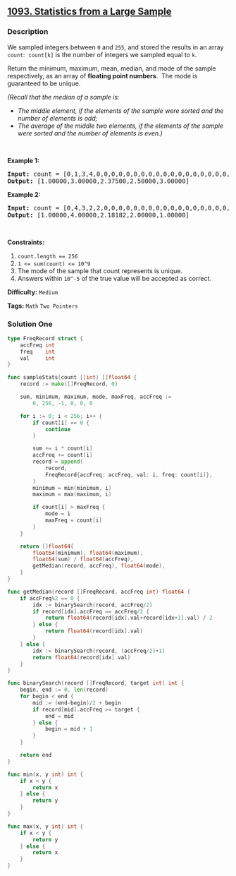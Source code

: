 ## [1093. Statistics from a Large Sample](https://leetcode.com/problems/statistics-from-a-large-sample/)

### Description

<p>We sampled integers between <code>0</code> and <code>255</code>, and stored the results in an array <code>count</code>:&nbsp; <code>count[k]</code> is the number of integers we sampled equal to <code>k</code>.</p>

<p>Return the minimum, maximum, mean, median, and mode of the sample respectively, as an array of <strong>floating point numbers</strong>.&nbsp; The mode is guaranteed to be unique.</p>

<p><em>(Recall that the median of a sample is:</em></p>

<ul>
	<li><em>The middle element, if the elements of the sample were sorted and the number of elements is odd;</em></li>
	<li><em>The average of the middle two elements, if the elements of the sample were sorted and the number of elements is even.)</em></li>
</ul>

<p>&nbsp;</p>
<p><strong>Example 1:</strong></p>
<pre><strong>Input:</strong> count = [0,1,3,4,0,0,0,0,0,0,0,0,0,0,0,0,0,0,0,0,0,0,0,0,0,0,0,0,0,0,0,0,0,0,0,0,0,0,0,0,0,0,0,0,0,0,0,0,0,0,0,0,0,0,0,0,0,0,0,0,0,0,0,0,0,0,0,0,0,0,0,0,0,0,0,0,0,0,0,0,0,0,0,0,0,0,0,0,0,0,0,0,0,0,0,0,0,0,0,0,0,0,0,0,0,0,0,0,0,0,0,0,0,0,0,0,0,0,0,0,0,0,0,0,0,0,0,0,0,0,0,0,0,0,0,0,0,0,0,0,0,0,0,0,0,0,0,0,0,0,0,0,0,0,0,0,0,0,0,0,0,0,0,0,0,0,0,0,0,0,0,0,0,0,0,0,0,0,0,0,0,0,0,0,0,0,0,0,0,0,0,0,0,0,0,0,0,0,0,0,0,0,0,0,0,0,0,0,0,0,0,0,0,0,0,0,0,0,0,0,0,0,0,0,0,0,0,0,0,0,0,0,0,0,0,0,0,0,0,0,0,0,0,0,0,0,0,0,0,0,0,0,0,0,0,0]
<strong>Output:</strong> [1.00000,3.00000,2.37500,2.50000,3.00000]
</pre><p><strong>Example 2:</strong></p>
<pre><strong>Input:</strong> count = [0,4,3,2,2,0,0,0,0,0,0,0,0,0,0,0,0,0,0,0,0,0,0,0,0,0,0,0,0,0,0,0,0,0,0,0,0,0,0,0,0,0,0,0,0,0,0,0,0,0,0,0,0,0,0,0,0,0,0,0,0,0,0,0,0,0,0,0,0,0,0,0,0,0,0,0,0,0,0,0,0,0,0,0,0,0,0,0,0,0,0,0,0,0,0,0,0,0,0,0,0,0,0,0,0,0,0,0,0,0,0,0,0,0,0,0,0,0,0,0,0,0,0,0,0,0,0,0,0,0,0,0,0,0,0,0,0,0,0,0,0,0,0,0,0,0,0,0,0,0,0,0,0,0,0,0,0,0,0,0,0,0,0,0,0,0,0,0,0,0,0,0,0,0,0,0,0,0,0,0,0,0,0,0,0,0,0,0,0,0,0,0,0,0,0,0,0,0,0,0,0,0,0,0,0,0,0,0,0,0,0,0,0,0,0,0,0,0,0,0,0,0,0,0,0,0,0,0,0,0,0,0,0,0,0,0,0,0,0,0,0,0,0,0,0,0,0,0,0,0,0,0,0,0,0,0]
<strong>Output:</strong> [1.00000,4.00000,2.18182,2.00000,1.00000]
</pre>
<p>&nbsp;</p>
<p><strong>Constraints:</strong></p>

<ol>
	<li><code>count.length == 256</code></li>
	<li><code>1 &lt;= sum(count) &lt;= 10^9</code></li>
	<li>The mode of the sample that count represents is unique.</li>
	<li>Answers within <code>10^-5</code> of the true value will be accepted as correct.</li>
</ol>

**Difficulty:** `Medium`

**Tags:** `Math` `Two Pointers`

### Solution One

```go
type FreqRecord struct {
	accFreq int
	freq    int
	val     int
}

func sampleStats(count []int) []float64 {
	record := make([]FreqRecord, 0)

	sum, minimum, maximum, mode, maxFreq, accFreq :=
		0, 256, -1, 0, 0, 0

	for i := 0; i < 256; i++ {
		if count[i] == 0 {
			continue
		}

		sum += i * count[i]
		accFreq += count[i]
		record = append(
			record,
			FreqRecord{accFreq: accFreq, val: i, freq: count[i]},
		)
		minimum = min(minimum, i)
		maximum = max(maximum, i)

		if count[i] > maxFreq {
			mode = i
			maxFreq = count[i]
		}
	}

	return []float64{
		float64(minimum), float64(maximum),
		float64(sum) / float64(accFreq),
		getMedian(record, accFreq), float64(mode),
	}
}

func getMedian(record []FreqRecord, accFreq int) float64 {
	if accFreq%2 == 0 {
		idx := binarySearch(record, accFreq/2)
		if record[idx].accFreq == accFreq/2 {
			return float64(record[idx].val+record[idx+1].val) / 2
		} else {
			return float64(record[idx].val)
		}
	} else {
		idx := binarySearch(record, (accFreq/2)+1)
		return float64(record[idx].val)
	}
}

func binarySearch(record []FreqRecord, target int) int {
	begin, end := 0, len(record)
	for begin < end {
		mid := (end-begin)/2 + begin
		if record[mid].accFreq >= target {
			end = mid
		} else {
			begin = mid + 1
		}
	}

	return end
}

func min(x, y int) int {
	if x < y {
		return x
	} else {
		return y
	}
}

func max(x, y int) int {
	if x < y {
		return y
	} else {
		return x
	}
}
```
